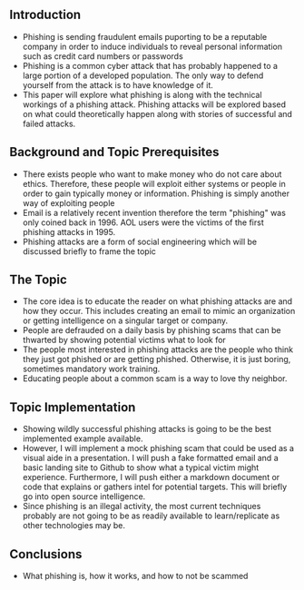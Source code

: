 ## Introduction
 - Phishing is sending fraudulent emails puporting to be a reputable company in order to induce individuals to reveal personal information such as credit card numbers or passwords
 - Phishing is a common cyber attack that has probably happened to a large portion of a developed population. The only way to defend yourself from the attack is to have knowledge of it.
 - This paper will explore what phishing is along with the technical workings of a phishing attack. Phishing attacks will be explored based on what could theoretically happen along with stories of successful and failed attacks.

 ## Background and Topic Prerequisites
 - There exists people who want to make money who do not care about ethics. Therefore, these people will exploit either systems or people in order to gain typically money or information. Phishing is simply another way of exploiting people
 - Email is a relatively recent invention therefore the term "phishing" was only coined back in 1996. AOL users were the victims of the first phishing attacks in 1995.
 - Phishing attacks are a form of social engineering which will be discussed briefly to frame the topic

 ## The Topic
 - The core idea is to educate the reader on what phishing attacks are and how they occur. This includes creating an email to mimic an organization or getting intelligence on a singular target or company.
 - People are defrauded on a daily basis by phishing scams that can be thwarted by showing potential victims what to look for
 - The people most interested in phishing attacks are the people who think they just got phished or are getting phished. Otherwise, it is just boring, sometimes mandatory work training.
 - Educating people about a common scam is a way to love thy neighbor. 

 ## Topic Implementation
 - Showing wildly successful phishing attacks is going to be the best implemented example available.
 - However, I will implement a mock phishing scam that could be used as a visual aide in a presentation. I will push a fake formatted email and a basic landing site to Github to show what a typical victim might experience. Furthermore, I will push either a markdown document or code that explains or gathers intel for potential targets. This will briefly go into open source intelligence. 
 - Since phishing is an illegal activity, the most current techniques probably are not going to be as readily available to learn/replicate as other technologies may be.

 ## Conclusions
 - What phishing is, how it works, and how to not be scammed
 
